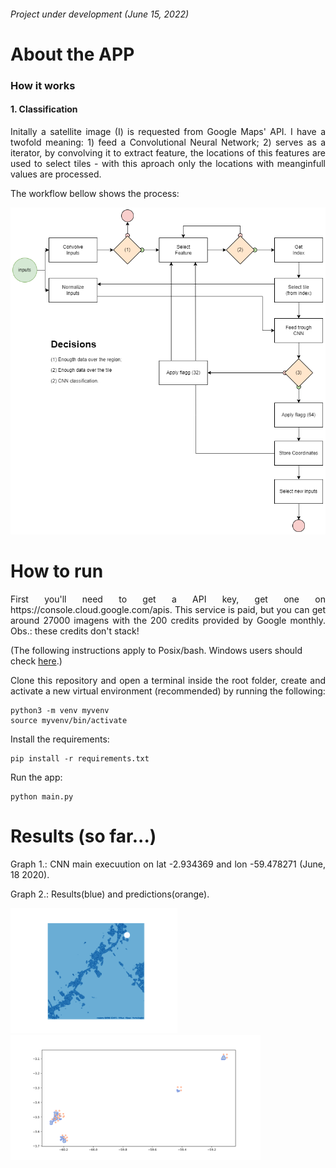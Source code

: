 ###### Project under development (June 15, 2022)

# About the APP
### How it works
#### 1. Classification
<p align="justify">
 Initally a satellite image (I) is requested from Google Maps' API. I have a twofold meaning: 1) feed a Convolutional Neural Network; 2) serves as a iterator, by convolving it to extract feature, the locations of this features are used to select tiles - with this aproach only the locations with meanginfull values are processed.
  
The workflow bellow shows the process:
</p>

<p align="center">
  <img src="https://github.com/PedroFrias/amazonian_rainforest_survey/blob/main/images/cnn_classification_diagram.png">
</p>


# How to run

<p align="justify">
First you'll need to get a API key, get one on https://console.cloud.google.com/apis. This service is paid, but you can get around 27000 imagens with the 200 credits provided by Google monthly. Obs.: these credits don't stack!
</p>

(The following instructions apply to Posix/bash. Windows users should check [here](https://docs.python.org/3/library/venv.html).)
<p align="justify">
Clone this repository and open a terminal inside the root folder, create and activate a new virtual environment (recommended) by running the following:
</p>

```
python3 -m venv myvenv
source myvenv/bin/activate
```
Install the requirements:
```
pip install -r requirements.txt
```
Run the app:
```
python main.py
```
# Results (so far...)

<p align="justify">
Graph 1.: CNN main execuution on lat -2.934369 and lon -59.478271 (June, 18 2020).
 
Graph 2.: Results(blue) and predictions(orange).
</p>
<p float="left">
  <img src="https://github.com/PedroFrias/amazonian_rainforest_survey/blob/main/images/cnn_classifying_data.gif" height="200">
  <img src="https://github.com/PedroFrias/amazonian_rainforest_survey/blob/main/images/results_and_predictions.png" height="200">
</p>
